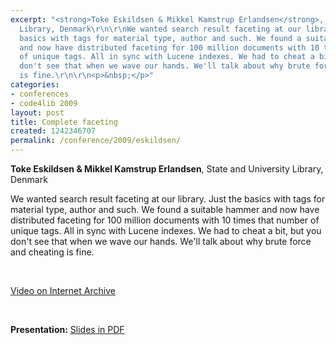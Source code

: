 ```yaml
---
excerpt: "<strong>Toke Eskildsen & Mikkel Kamstrup Erlandsen</strong>, State and University
  Library, Denmark\r\n\r\nWe wanted search result faceting at our library. Just the
  basics with tags for material type, author and such. We found a suitable hammer
  and now have distributed faceting for 100 million documents with 10 times that number
  of unique tags. All in sync with Lucene indexes. We had to cheat a bit, but you
  don't see that when we wave our hands. We'll talk about why brute force and cheating
  is fine.\r\n\r\n<p>&nbsp;</p>"
categories:
- conferences
- code4lib 2009
layout: post
title: Complete faceting
created: 1242346707
permalink: /conference/2009/eskildsen/
---
```

<strong>Toke Eskildsen & Mikkel Kamstrup Erlandsen</strong>, State and University Library, Denmark

We wanted search result faceting at our library. Just the basics with tags for material type, author and such. We found a suitable hammer and now have distributed faceting for 100 million documents with 10 times that number of unique tags. All in sync with Lucene indexes. We had to cheat a bit, but you don't see that when we wave our hands. We'll talk about why brute force and cheating is fine.

<p>&nbsp;</p>

<a href="http://www.archive.org/details/Code4lib2009CompleteFaceting">Video on Internet Archive</a>

<p>&nbsp;</p>

<strong>Presentation:</strong>
<a href="http://code4lib.org/files/CompleteFaceting-code4lib-final.pdf" target="_blank">Slides in PDF</a>
